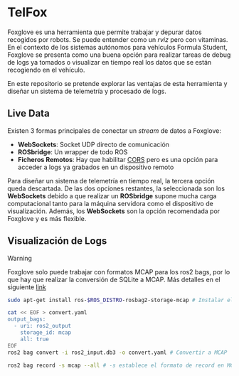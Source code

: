 # TelFox
Foxglove es una herramienta que permite trabajar y depurar datos recogidos por robots. Se puede entender como un _rviz_ pero con vitaminas. En el contexto de los sistemas autónomos para vehículos Formula Student, Foxglove se presenta como una buena opción para realizar tareas de debug de logs ya tomados o visualizar en tiempo real los datos que se están recogiendo en el vehículo.

En este repositorio se pretende explorar las ventajas de esta herramienta y diseñar un sistema de telemetría y procesado de logs.


## Live Data
Existen 3 formas principales de conectar un _stream_ de datos a Foxglove:

- __WebSockets__: Socket UDP directo de comunicación
- __ROSbridge__: Un wrapper de todo ROS
- __Ficheros Remotos__: Hay que habilitar [CORS](https://docs.foxglove.dev/docs/connecting-to-data/live-data#cross-origin-resource-sharing-cors-setup) pero es una opción para acceder a logs ya grabados en un dispositivo remoto

Para diseñar un sistema de telemetría en tiempo real, la tercera opción queda descartada. De las dos opciones restantes, la seleccionada son los __WebSockets__ debido a que realizar un __ROSbridge__ supone mucha carga computacional tanto para la máquina servidora como el dispositivo de visualización. Además, los __WebSockets__ son la opción recomendada por Foxglove y es más flexible. 



## Visualización de Logs

> [!WARNING]
> Foxglove solo puede trabajar con formatos MCAP para los ros2 bags, por lo que hay que realizar la conversión de SQLite a MCAP. Más detalles en el siguiente [link](https://mcap.dev/guides/getting-started/ros-2)

```bash
sudo apt-get install ros-$ROS_DISTRO-rosbag2-storage-mcap # Instalar el plugin de MCAP para ROS

cat << EOF > convert.yaml
output_bags:
  - uri: ros2_output
    storage_id: mcap
    all: true
EOF
ros2 bag convert -i ros2_input.db3 -o convert.yaml # Convertir a MCAP
```

```bash
ros2 bag record -s mcap --all # -s establece el formato de record en MCAP
```


